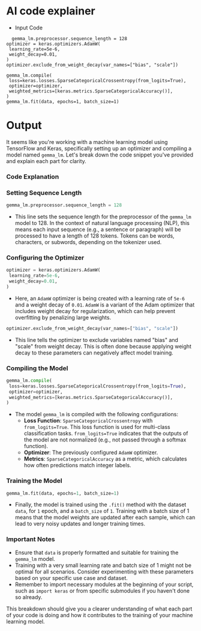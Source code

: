 # AI code explainer

- Input Code
```
  gemma_lm.preprocessor.sequence_length = 128 
optimizer = keras.optimizers.AdamW( 
 learning_rate=5e-6, 
 weight_decay=0.01, 
) 
optimizer.exclude_from_weight_decay(var_names=["bias", "scale"]) 

gemma_lm.compile( 
 loss=keras.losses.SparseCategoricalCrossentropy(from_logits=True), 
 optimizer=optimizer, 
 weighted_metrics=[keras.metrics.SparseCategoricalAccuracy()], 
) 
gemma_lm.fit(data, epochs=1, batch_size=1)
```
# Output
It seems like you're working with a machine learning model using TensorFlow and Keras, specifically setting up an optimizer and compiling a model named `gemma_lm`. Let's break down the code snippet you've provided and explain each part for clarity.

### Code Explanation

### Setting Sequence Length

```python
gemma_lm.preprocessor.sequence_length = 128

```

- This line sets the sequence length for the preprocessor of the `gemma_lm` model to 128. In the context of natural language processing (NLP), this means each input sequence (e.g., a sentence or paragraph) will be processed to have a length of 128 tokens. Tokens can be words, characters, or subwords, depending on the tokenizer used.

### Configuring the Optimizer

```python
optimizer = keras.optimizers.AdamW(
 learning_rate=5e-6,
 weight_decay=0.01,
)

```

- Here, an `AdamW` optimizer is being created with a learning rate of `5e-6` and a weight decay of `0.01`. `AdamW` is a variant of the Adam optimizer that includes weight decay for regularization, which can help prevent overfitting by penalizing large weights.

```python
optimizer.exclude_from_weight_decay(var_names=["bias", "scale"])

```

- This line tells the optimizer to exclude variables named "bias" and "scale" from weight decay. This is often done because applying weight decay to these parameters can negatively affect model training.

### Compiling the Model

```python
gemma_lm.compile(
 loss=keras.losses.SparseCategoricalCrossentropy(from_logits=True),
 optimizer=optimizer,
 weighted_metrics=[keras.metrics.SparseCategoricalAccuracy()],
)

```

- The model `gemma_lm` is compiled with the following configurations:
    - **Loss Function**: `SparseCategoricalCrossentropy` with `from_logits=True`. This loss function is used for multi-class classification tasks. `from_logits=True` indicates that the outputs of the model are not normalized (e.g., not passed through a softmax function).
    - **Optimizer**: The previously configured `AdamW` optimizer.
    - **Metrics**: `SparseCategoricalAccuracy` as a metric, which calculates how often predictions match integer labels.

### Training the Model

```python
gemma_lm.fit(data, epochs=1, batch_size=1)

```

- Finally, the model is trained using the `.fit()` method with the dataset `data`, for `1` epoch, and a `batch_size` of `1`. Training with a batch size of 1 means that the model weights are updated after each sample, which can lead to very noisy updates and longer training times.

### Important Notes

- Ensure that `data` is properly formatted and suitable for training the `gemma_lm` model.
- Training with a very small learning rate and batch size of 1 might not be optimal for all scenarios. Consider experimenting with these parameters based on your specific use case and dataset.
- Remember to import necessary modules at the beginning of your script, such as `import keras` or from specific submodules if you haven't done so already.

This breakdown should give you a clearer understanding of what each part of your code is doing and how it contributes to the training of your machine learning model.

